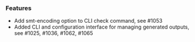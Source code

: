 <!-- NOTE:
     Release notes for unreleased changes go here, following this format:

        ### Features

         * Change description, see #123

        ### Bug fixes

         * Some bug fix, see #124

     DO NOT LEAVE A BLANK LINE BELOW THIS PREAMBLE -->
### Features

 * Add smt-encoding option to CLI check command, see #1053
 * Added CLI and configuration interface for managing generated outputs, see #1025, #1036, #1062, #1065
